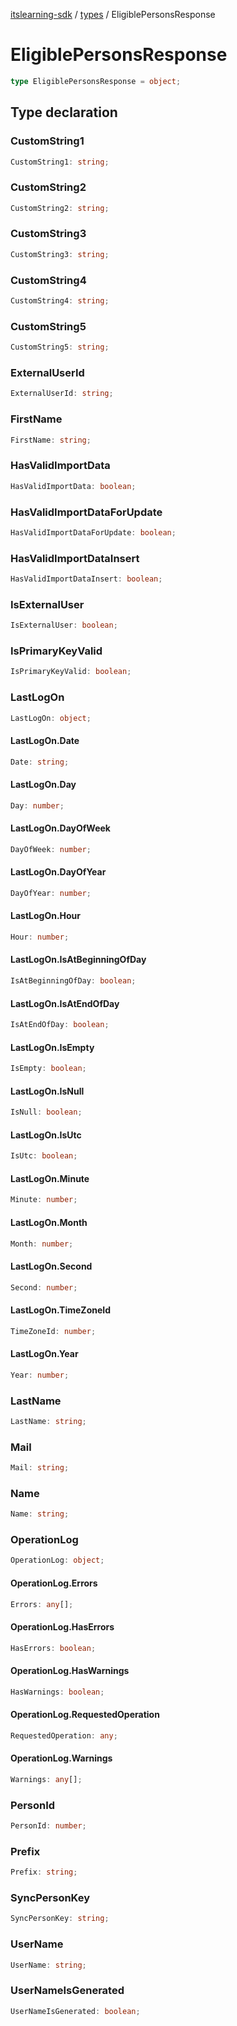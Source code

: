 [itslearning-sdk](../../modules.md) / [types](../index.md) / EligiblePersonsResponse

# EligiblePersonsResponse

```ts
type EligiblePersonsResponse = object;
```

## Type declaration

### CustomString1

```ts
CustomString1: string;
```

### CustomString2

```ts
CustomString2: string;
```

### CustomString3

```ts
CustomString3: string;
```

### CustomString4

```ts
CustomString4: string;
```

### CustomString5

```ts
CustomString5: string;
```

### ExternalUserId

```ts
ExternalUserId: string;
```

### FirstName

```ts
FirstName: string;
```

### HasValidImportData

```ts
HasValidImportData: boolean;
```

### HasValidImportDataForUpdate

```ts
HasValidImportDataForUpdate: boolean;
```

### HasValidImportDataInsert

```ts
HasValidImportDataInsert: boolean;
```

### IsExternalUser

```ts
IsExternalUser: boolean;
```

### IsPrimaryKeyValid

```ts
IsPrimaryKeyValid: boolean;
```

### LastLogOn

```ts
LastLogOn: object;
```

#### LastLogOn.Date

```ts
Date: string;
```

#### LastLogOn.Day

```ts
Day: number;
```

#### LastLogOn.DayOfWeek

```ts
DayOfWeek: number;
```

#### LastLogOn.DayOfYear

```ts
DayOfYear: number;
```

#### LastLogOn.Hour

```ts
Hour: number;
```

#### LastLogOn.IsAtBeginningOfDay

```ts
IsAtBeginningOfDay: boolean;
```

#### LastLogOn.IsAtEndOfDay

```ts
IsAtEndOfDay: boolean;
```

#### LastLogOn.IsEmpty

```ts
IsEmpty: boolean;
```

#### LastLogOn.IsNull

```ts
IsNull: boolean;
```

#### LastLogOn.IsUtc

```ts
IsUtc: boolean;
```

#### LastLogOn.Minute

```ts
Minute: number;
```

#### LastLogOn.Month

```ts
Month: number;
```

#### LastLogOn.Second

```ts
Second: number;
```

#### LastLogOn.TimeZoneId

```ts
TimeZoneId: number;
```

#### LastLogOn.Year

```ts
Year: number;
```

### LastName

```ts
LastName: string;
```

### Mail

```ts
Mail: string;
```

### Name

```ts
Name: string;
```

### OperationLog

```ts
OperationLog: object;
```

#### OperationLog.Errors

```ts
Errors: any[];
```

#### OperationLog.HasErrors

```ts
HasErrors: boolean;
```

#### OperationLog.HasWarnings

```ts
HasWarnings: boolean;
```

#### OperationLog.RequestedOperation

```ts
RequestedOperation: any;
```

#### OperationLog.Warnings

```ts
Warnings: any[];
```

### PersonId

```ts
PersonId: number;
```

### Prefix

```ts
Prefix: string;
```

### SyncPersonKey

```ts
SyncPersonKey: string;
```

### UserName

```ts
UserName: string;
```

### UserNameIsGenerated

```ts
UserNameIsGenerated: boolean;
```
